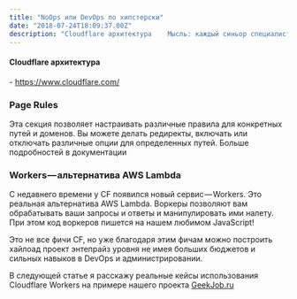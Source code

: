 ```yaml
---
title: "NoOps или DevOps по хипстерски"
date: "2018-07-24T18:09:37.00Z"
description: "Cloudflare архитектура    Мысль: каждый синьор специалист уже отчасти является DevOps инженером.  Прелюдия PAAS и SAAS системы, "
---
```


<h4>Cloudflare архитектура</h4>
- <a href="https://www.cloudflare.com/" target="_blank" rel="noopener noreferrer">https://www.cloudflare.com/</a> <br/>

<h3>Page Rules</h3>
<p>Эта секция позволяет настраивать различные правила для конкретных путей и доменов. Вы можете делать редиректы, включать или отключать различные опции для определенных путей. Больше подробностей в документации</p>

<h3>Workers — альтернатива AWS Lambda</h3>
<p>С недавнего времени у CF появился новый сервис — Workers. Это реальная альтернатива AWS Lambda. Воркеры позволяют вам обрабатывать ваши запросы и ответы и манипулировать ими налету. При этом код воркеров пишется на нашем любимом JavaScript!</p>
<p>Это не все фичи CF, но уже благодаря этим фичам можно построить хайлоад проект энтепрайз уровня не имея больших бюджетов и сильных навыков в DevOps и администрировании.</p>
<p>В следующей статье я расскажу реальные кейсы использования Cloudflare Workers на примере нашего проекта <a href="https://geekjob.ru" target="_blank">GeekJob.ru</a></p>



